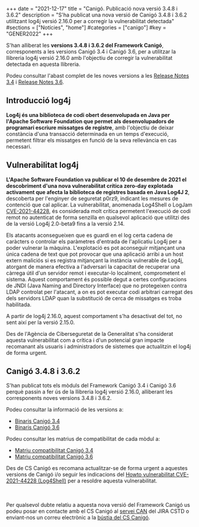 +++
date        = "2021-12-17"
title       = "Canigó. Publicació nova versió 3.4.8 i 3.6.2"
description = "S'ha publicat una nova versió de Canigó 3.4.8 i 3.6.2 utilitzant log4j versió 2.16.0 per a corregir la vulnerabilitat detectada"
#sections    = ["Notícies", "home"]
#categories  = ["canigo"]
#key         = "GENER2022"
+++

S'han alliberat les **versions 3.4.8 i 3.6.2 del Framework Canigó**, corresponents a les versions Canigó 3.4 i Canigó 3.6, per a utilitzar
la llibreria log4j versió 2.16.0 amb l'objectiu de corregir la vulnerabilitat detectada en aquesta llibreria.

Podeu consultar l'abast complet de les noves versions a les [Release Notes 3.4](/canigo-download-related/release-notes-canigo-34) i
[Release Notes 3.6](/canigo-download-related/release-notes-canigo-36).

## Introducció log4j

**Log4j és una biblioteca de codi obert desenvolupada en Java per l'Apache Software Foundation que permet als desenvolupadors
de programari escriure missatges de registre**, amb l'objectiu de deixar constància d'una transacció determinada en un temps d'execució,
permetent filtrar els missatges en funció de la seva rellevància en cas necessari.

## Vulnerabilitat log4j

**L'Apache Software Foundation va publicar el 10 de desembre de 2021 el descobriment d'una nova vulnerabilitat crítica zero-day
explotada activament que afecta la biblioteca de registres basada en Java Log4J 2**, descoberta per l'enginyer de seguretat p0rz9,
indicant les mesures de contenció que cal aplicar. La vulnerabilitat, anomenada Log4Shell o LogJam
[CVE-2021-44228](https://cve.mitre.org/cgi-bin/cvename.cgi?name=CVE-2021-44228), és considerada molt crítica permetent l'execució
de codi remot no autenticat de forma senzilla en qualsevol aplicació que utilitzi des de la versió Log4j 2.0-beta9 fins a la versió 2.14.

Els atacants aconsegueixen que es guardi en el log certa cadena de caràcters o controlar els paràmetres d'entrada de l'aplicatiu Log4j
per a poder vulnerar la màquina. L'explotació es pot aconseguir mitjançant una única cadena de text que pot provocar que una
aplicació arribi a un host extern maliciós si es registra mitjançant la instància vulnerable de Log4j, atorgant de manera
efectiva a l'adversari la capacitat de recuperar una càrrega útil d'un servidor remot i executar-lo localment, comprometent
el sistema. Aquest comportament és possible degut a certes configuracions de JNDI (Java Naming and Directory Interface) que
no protegeixen contra LDAP controlat per l'atacant, a on es pot executar codi arbitrari carregat des dels servidors LDAP quan
la substitució de cerca de missatges es troba habilitada.

A partir de log4j 2.16.0, aquest comportament s'ha desactivat del tot, no sent així per la versió 2.15.0.

Des de l'Agència de Ciberseguretat de la Generalitat s'ha considerat aquesta vulnerabilitat com a crítica i d'un potencial
gran impacte recomanant als usuaris i administradors de sistemes que actualitzin el log4j de forma urgent.

## Canigó 3.4.8 i 3.6.2

S'han publicat tots els mòduls del Framework Canigó 3.4 i Canigó 3.6 perquè passin a fer ús de la llibreria log4j versió 2.16.0,
alliberant les corresponents noves versions 3.4.8 i 3.6.2.

Podeu consultar la informació de les versions a:

- [Binaris Canigó 3.4](/canigo/download/canigo-34/)
- [Binaris Canigó 3.6](/canigo/download/canigo-36/)

Podeu consultar les matrius de compatibilitat de cada mòdul a:

- [Matriu compatibilitat Canigó 3.4](/canigo-download-related/matrius-compatibilitats/canigo-34/)
- [Matriu compatibilitat Canigó 3.6](/canigo-download-related/matrius-compatibilitats/canigo-36/)

Des de CS Canigó es recomana actualitzar-se de forma urgent a aquestes versions de Canigó i/o seguir les
indicacions del [Howto vulnerabilitat CVE-2021-44228 (Log4Shell)](/howtos/2021-12-13-Howto-canigo-log4jshell/)
per a resoldre aquesta vulnerabilitat.

<br/><br/>
Per qualsevol dubte relatiu a aquesta nova versió del Framework Canigó us podeu posar en contacte amb el CS Canigó
al [servei CAN](https://cstd.ctti.gencat.cat/jiracstd/projects/CAN) del JIRA CSTD o enviant-nos un correu electrònic
a la [bústia del CS Canigó](mailto:oficina-tecnica.canigo.ctti@gencat.cat).
